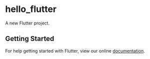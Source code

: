 # hello_flutter

A new Flutter project.

## Getting Started

For help getting started with Flutter, view our online
[documentation](https://flutter.io/).
